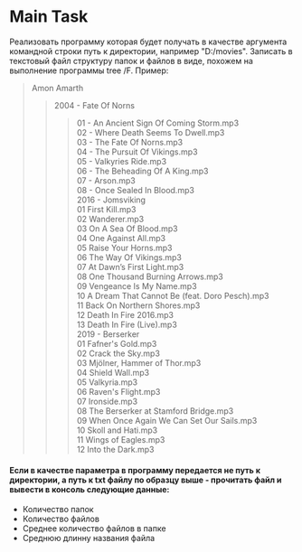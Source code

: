 # Main Task

Реализовать программу которая будет получать в качестве аргумента командной строки путь к директории, например "D:/movies". Записать в текстовый файл структуру папок и файлов в виде, похожем на выполнение программы tree /F. Пример:

> Amon Amarth
>> 2004 - Fate Of Norns
>>> 01 - An Ancient Sign Of Coming Storm.mp3 \
>>> 02 - Where Death Seems To Dwell.mp3 \
>>> 03 - The Fate Of Norns.mp3 \
>>> 04 - The Pursuit Of Vikings.mp3 \
>>> 05 - Valkyries Ride.mp3 \
>>> 06 - The Beheading Of A King.mp3 \
>>> 07 - Arson.mp3 \
>>> 08 - Once Sealed In Blood.mp3 \
>> 2016 - Jomsviking \
>>> 01 First Kill.mp3 \
>>> 02 Wanderer.mp3 \
>>> 03 On A Sea Of Blood.mp3 \
>>> 04 One Against All.mp3 \
>>> 05 Raise Your Horns.mp3 \
>>> 06 The Way Of Vikings.mp3 \
>>> 07 At Dawn’s First Light.mp3 \
>>> 08 One Thousand Burning Arrows.mp3 \
>>> 09 Vengeance Is My Name.mp3 \
>>> 10 A Dream That Cannot Be (feat. Doro Pesch).mp3 \
>>> 11 Back On Northern Shores.mp3 \
>>> 12 Death In Fire 2016.mp3 \
>>> 13 Death In Fire (Live).mp3 \
>> 2019 - Berserker \
>>> 01 Fafner's Gold.mp3 \
>>> 02 Crack the Sky.mp3 \
>>> 03 Mjölner, Hammer of Thor.mp3 \
>>> 04 Shield Wall.mp3 \
>>> 05 Valkyria.mp3 \
>>> 06 Raven's Flight.mp3 \
>>> 07 Ironside.mp3 \
>>> 08 The Berserker at Stamford Bridge.mp3 \
>>> 09 When Once Again We Can Set Our Sails.mp3 \
>>> 10 Skoll and Hati.mp3 \
>>> 11 Wings of Eagles.mp3 \
>>> 12 Into the Dark.mp3 

#### Если в качестве параметра в программу передается не путь к директории, а путь к txt файлу по образцу выше - прочитать файл и вывести в консоль следующие данные:
- Количество папок
- Количество файлов
- Среднее количество файлов в папке
- Среднюю длинну названия файла